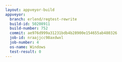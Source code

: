 ```yaml
---
layout: appveyor-build
appveyor:
  branch: erlend/regtest-rewrite
  build-id: 50208911
  build-number: 752
  commit: ae976d999a31231bdb4b28900e154655ab480326
  job-id: nraajjcc98axdwxl
  job-number: 4
  os-name: Windows
  test-result: 0
---
```

